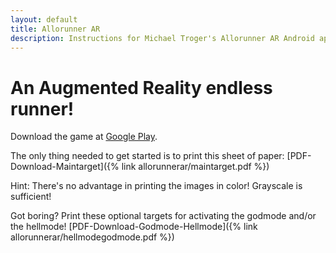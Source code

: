 ```yaml
---
layout: default
title: Allorunner AR
description: Instructions for Michael Troger's Allorunner AR Android app.
---
```

# An Augmented Reality endless runner!
Download the game at [Google Play](https://play.google.com/store/apps/details?id=com.michaeltroger.allorunnerar).

The only thing needed to get started is to print this sheet of paper: [PDF-Download-Maintarget]({% link allorunnerar/maintarget.pdf %})

Hint: There's no advantage in printing the images in color! Grayscale is sufficient!

Got boring? Print these optional targets for activating the godmode and/or the hellmode! [PDF-Download-Godmode-Hellmode]({% link allorunnerar/hellmodegodmode.pdf %})
